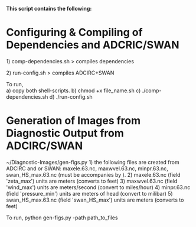 <b>This script contains the following:</b> 

<h1>Configuring & Compiling of Dependencies and ADCRIC/SWAN</h1>
<p>1) comp-dependencies.sh  > compiles dependencies</p>
<p>2) run-config.sh         > compiles ADCIRC+SWAN </p>

To run,
<br>
a) copy both shell-scripts.
b) chmod +x file_name.sh
c) ./comp-dependencies.sh
d) ./run-config.sh

<h1>Generation of Images from Diagnostic Output from ADCIRC/SWAN</h1>
~/Diagnostic-Images/gen-figs.py
1) the following files are created from ADCIRC and or SWAN: maxele.63.nc, maxwvel.63.nc, minpr.63.nc, swan_HS_max.63.nc (must be accompanies by ).
2) maxele.63.nc (field 'zeta_max') units are meters (converts to feet)
3) maxwvel.63.nc (field 'wind_max') units are meters/second (convert to miles/hour)
4) minpr.63.nc (field 'pressure_min') units are meters of head (convert to milibar) 
5) swan_HS_max.63.nc (field 'swan_HS_max') units are meters (converts to feet)

To run,
python gen-figs.py -path path_to_files
